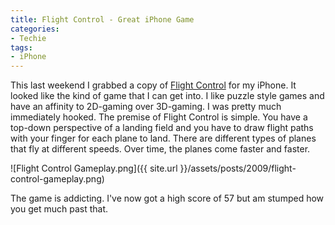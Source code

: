 ```yaml
---
title: Flight Control - Great iPhone Game
categories:
- Techie
tags:
- iPhone
---
```


This last weekend I grabbed a copy of [Flight Control](http://www.firemint.com/flightcontrol/index.html) for my iPhone. It looked like the kind of game that I can get into. I like puzzle style games and have an affinity to 2D-gaming over 3D-gaming. I was pretty much immediately hooked.
The premise of Flight Control is simple. You have a top-down perspective of a landing field and you have to draw flight paths with your finger for each plane to land. There are different types of planes that fly at different speeds. Over time, the planes come faster and faster.

![Flight Control Gameplay.png]({{ site.url }}/assets/posts/2009/flight-control-gameplay.png)

The game is addicting. I've now got a high score of 57 but am stumped how you get much past that.
